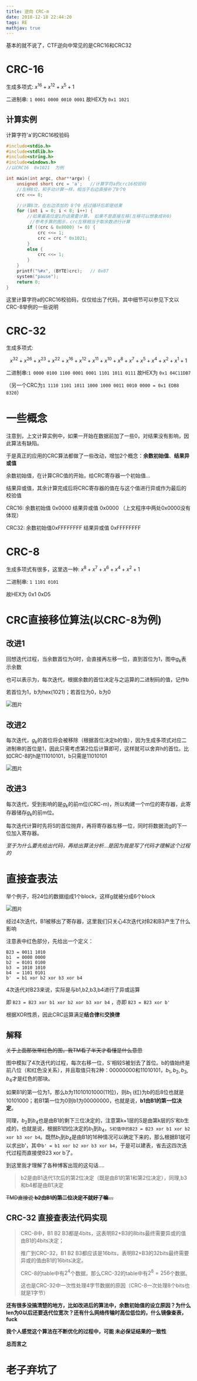```yaml
---
title: 逆向 CRC-m
date: 2018-12-18 22:44:20
tags: RE
mathjav: true
---
```


基本的就不说了，CTF逆向中常见的是CRC16和CRC32

# CRC-16

生成多项式: $x^{16}+x^{12}+x^{5}+1$

二进制串: `1 0001 0000 0010 0001`
故HEX为 `0x1 1021` 

## 计算实例

计算字符'a'的CRC16校验码

```c
#include<stdio.h>
#include<stdlib.h>
#include<string.h>
#include<windows.h>
//以CRC16  0x1021  为例

int main(int argc, char**argv) {
	unsigned short crc = 'a';	//计算字符a的crc16校验码
	//左移8位，和手动计算一样，相当于右边直接补了8个0
	crc <<= 8;

	//计算8次，在右边添加的 8个0 经过循环后即是结果
	for (int i = 0; i < 8; i++) {	
		//如果最高位是1的话需要计算， 如果不是直接左移(左移可以想象成补0)
         //参考手算的图示，crc左移相当于取余数进行计算
		if ((crc & 0x8000) != 0) {
			crc <<= 1;
			crc = crc ^ 0x1021;
		}
		else {
			crc <<= 1;
		}
	}
	printf("%#x", (BYTE)crc);	// 0x87
	system("pause");
	return 0;
}
```

这里计算字符a的CRC16校验码，仅仅给出了代码，其中细节可以参见下文以CRC-8举例的一些说明

# CRC-32

生成多项式:

 $$x^{32}+x^{26}+x^{23}+x^{22}+x^{16}+x^{12}+x^{11}+x^{10}+x^{8}+x^{7}+x^{5}+x^{4}+x^{2}+x^{1}+1$$

二进制串:`1 0000 0100 1100 0001 0001 1101 1011 0111`
故HEX为 `0x1 04C11DB7`

（另一个CRC为`1 1110 1101 1011 1000 1000 0011 0010 0000 = 0x1 EDB8 8320`）



# 一些概念

注意到，上文计算实例中，如果一开始在数据前加了一些0，对结果没有影响，因此算法有缺陷。

于是真正的应用的CRC算法都做了一些改动，增加2个概念：**余数初始值**、**结果异或值**

余数初始值，在计算CRC值的开始，给CRC寄存器一个初始值...

结果异或值，其余计算完成后将CRC寄存器的值在与这个值进行异或作为最后的校验值

CRC16: 余数初始值 0x0000 结果异或值 0x0000 （上文程序中两处0x0000没有体现）

CRC32: 余数初始值0xFFFFFFFF 结果异或值 0xFFFFFFFF



# CRC-8

生成多项式有很多，这里选一种: $x^8+x^7+x^6+x^4+x^2+1$

二进制串: `1 1101 0101`

故HEX为 0x1 0xD5



# CRC直接移位算法(以CRC-8为例)

## 改进1

回想迭代过程，当余数首位为0时，会直接再左移一位，直到首位为1，图中$g_k$表示余数

也可以表示为，每次迭代，根据余数的首位决定与之运算的二进制码的值，记作b

若首位为1，b为hex(1021)；若首位为0，b为0

![图片](1.png)

## 改进2

每次迭代，$g_k$的首位将会被移除（根据首位决定b的值），因为生成多项式对应二进制串的首位是1，因此只需考虑第2位后计算即可，这样就可以舍弃h的首位。比如CRC-8的h是111010101，b只需是11010101

![图片](2.png)

## 改进3

每次迭代，受到影响的是$g_k$的前m位(CRC-m)，所以构建一个m位的寄存器，此寄存器储存$g_k$的前m位。

每次迭代计算时先将S的首位抛弃，再将寄存器左移一位，同时将数据流g的下一位加入寄存器。



*至于为什么要先给出代码，再给出算法分析...是因为我是写了代码才理解这个过程的*

# 直接查表法

举个例子，将24位的数据组成1个block，这样g就被分成6个block

![图片](3.png)

经过4次迭代，B1被移出了寄存器，这里我们只关心4次迭代对B2和B3产生了什么影响

注意表中红色部分，先给出一个定义：

```
B23 = 0011 1010
b1  = 0000 0000
b2  = 0101 0100
b3  = 1010 1010
b4  = 1101 0101
b'  = b1 xor b2 xor b3 xor b4
```

4次迭代对B23来说，实际是与b1,b2,b3,b4进行了异或运算

即 `B23 = B23 xor b1 xor b2 xor b3 xor b4` ，亦即 `B23 = B23 xor b'` 

根据XOR性质，因此CRC运算满足**结合律**和**交换律**

## 解释

~~关于上面那张带红色的图，我TM看了半天才看懂是什么意思~~

图中模拟了4次迭代的过程，每次右移一位，S'相较S被划去了首位。b的值始终是前八位（和红色没关系），并且取值只有2种：00000000和11010101，$b_1,b_2,b_3,b_4$才是红色的那块。

如果B1的第一位为1，那么b为11010101000(11位)，则$b_1$ (红)为b的后8位也就是10101000；若B1第一位为0则b1为00000000，也就是说，**b1由B1的第一位决定**。

同理，$b_2$到$b_4$也是由B1的剩下三位决定的，注意第k+1层的S是由第k层的S'和b生成的，也就是说，根据B1四位决定的$b_1$到$b_4$，`S初值中的B23 = B23 xor b1 xor b2 xor b3 xor b4`。既然$b_1$到$b_4$是由B1的16种情况可以确定下来的，那么根据B1就可以求出b'，其中`b' = b1 xor b2 xor b3 xor b4`，于是可以建表，省去这四次迭代过程而直接使B23 xor b了。

到这里我才理解了各种博客出现的这句话....

> b2是由B1迭代1次后的第2位决定（既是由B1的第1和第2位决定），同理,b3和b4都是由B1决定

~~TMD直接说 **b2由B1的第二位决定不就好了嘛...**~~



## CRC-32 直接查表法代码实现

>CRC-8中，B1 B2 B3都是4bits，这表明B2+B3的8bits最终需要异或的值由B1的4bits决定；
>
>推广到CRC-32，B1 B2 B3都应该是16bits，表明B2+B3的32bits最终需要异或的值由B1的16bits决定。
>
>CRC-8的table中有$2^4$个数据，那么CRC-32的table中有$2^8=256$个数据。
>
>这也是CRC-32中一次性处理4字节数据的原因（CRC-8一次处理8个bits也就是1字节）







**还有很多没搞清楚的地方，比如改进后的算法中，余数初始值的设立原因？为什么len为0以后还要迭代位宽次？还有什么网络传输时高位低位的，什么镜像查表，fuck**

**我个人感觉这个算法在不断优化的过程中，可能 未必保证结果的一致性**

**总而言之**

# 老子弃坑了
